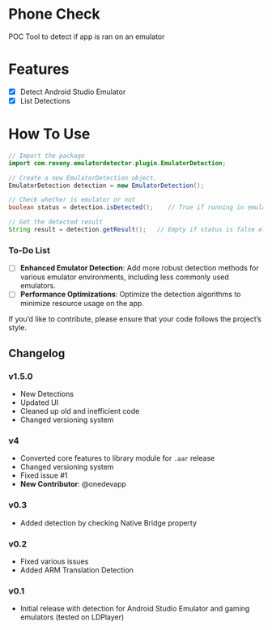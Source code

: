 # Phone Check
POC Tool to detect if app is ran on an emulator

# Features
- [x] Detect Android Studio Emulator
- [x] List Detections

# How To Use

```Java
// Import the package
import com.reveny.emulatordetector.plugin.EmulatorDetection;

// Create a new EmulatorDetection object.
EmulatorDetection detection = new EmulatorDetection();

// Check whether is emulator or not
boolean status = detection.isDetected();    // True if running in emulator else false

// Get the detected result
String result = detection.getResult();   // Empty if status is false else gives all the detections
```


### To-Do List
- [ ] **Enhanced Emulator Detection**: Add more robust detection methods for various emulator environments, including less commonly used emulators.
- [ ] **Performance Optimizations**: Optimize the detection algorithms to minimize resource usage on the app.

If you’d like to contribute, please ensure that your code follows the project’s style.

## Changelog

### v1.5.0
- New Detections
- Updated UI
- Cleaned up old and inefficient code
- Changed versioning system

### v4
- Converted core features to library module for `.aar` release
- Changed versioning system
- Fixed issue #1
- **New Contributor**: @onedevapp

### v0.3
- Added detection by checking Native Bridge property

### v0.2
- Fixed various issues
- Added ARM Translation Detection

### v0.1
- Initial release with detection for Android Studio Emulator and gaming emulators (tested on LDPlayer)

